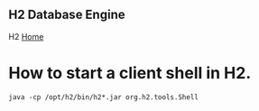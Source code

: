 H2 Database Engine
------------------

H2 [Home](http://h2database.com/html/main.html)


# How to start a client shell in H2.

`java -cp /opt/h2/bin/h2*.jar org.h2.tools.Shell`   

